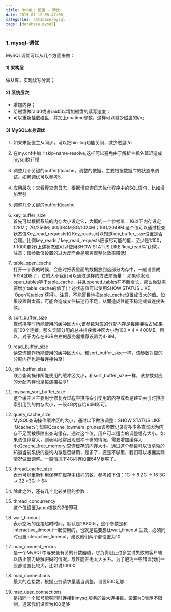 ```yaml
---
title: MySQL: 配置 - 调优
date: 2015-01-12 05:47:00
categories: database/mysql
tags: [database,mysql]
---
```


### 1. mysql-调优
MySQL调优可以从几个方面来做：
#### 1) 架构层
做从库，实现读写分离；

#### 2) 系统层次
- 增加内存；
- 给磁盘做raid0或者raid5以增加磁盘的读写速度；
- 可以重新挂载磁盘，并加上noatime参数，这样可以减少磁盘的i/o;

#### 3) MySQL本身调优
1. 如果未配置主从同步，可以把bin-log功能关闭，减少磁盘i/o

2. 在my.cnf中加上skip-name-resolve,这样可以避免由于解析主机名延迟造成mysql执行慢

3. 调整几个关键的buffer和cache。调整的依据，主要根据数据库的状态来调试。如何调优可以参考5.

4. 应用层次：查看慢查询日志，根据慢查询日志优化程序中的SQL语句，比如增加索引

5. 调整几个关键的buffer和cache
  1. key_buffer_size  
  首先可以根据系统的内存大小设定它，大概的一个参考值：1G以下内存设定128M；2G/256M; 4G/384M;8G/1024M；16G/2048M.这个值可以通过检查状态值Key_read_requests和 Key_reads,可以知道key_buffer_size设置是否合理。比例key_reads / key_read_requests应该尽可能的低，至少是1:100，1:1000更好(上述状态值可以使用SHOW STATUS LIKE 'key_read%'获得)。注意：该参数值设置的过大反而会是服务器整体效率降低!

  2. table_open_cache  
  打开一个表的时候，会临时把表里面的数据放到这部分内存中，一般设置成1024就够了，它的大小我们可以通过这样的方法来衡量： 如果你发现 open_tables等于table_cache，并且opened_tables在不断增长，那么你就需要增加table_cache的值了(上述状态值可以使用SHOW STATUS LIKE 'Open%tables'获得)。注意，不能盲目地把table_cache设置成很大的值。如果设置得太高，可能会造成文件描述符不足，从而造成性能不稳定或者连接失败。

  3. sort_buffer_size  
  查询排序时所能使用的缓冲区大小,该参数对应的分配内存是每连接独占!如果有100个连接，那么实际分配的总共排序缓冲区大小为100 × 4 = 400MB。所以，对于内存在4GB左右的服务器推荐设置为4-8M。

  4. read_buffer_size  
  读查询操作所能使用的缓冲区大小。和sort_buffer_size一样，该参数对应的分配内存也是每连接独享!

  5. join_buffer_size  
  联合查询操作所能使用的缓冲区大小，和sort_buffer_size一样，该参数对应的分配内存也是每连接独享!

  6. myisam_sort_buffer_size  
  这个缓冲区主要用于修复表过程中排序索引使用的内存或者是建立索引时排序索引用到的内存大小，一般4G内存给64M即可。

  7. query_cache_size   
  MySQL查询操作缓冲区的大小，通过以下做法调整：SHOW STATUS LIKE 'Qcache%'; 如果Qcache_lowmem_prunes该参数记录有多少条查询因为内存不足而被移除出查询缓存。通过这个值，用户可以适当的调整缓存大小。如果该值非常大，则表明经常出现缓冲不够的情况，需要增加缓存大小;Qcache_free_memory:查询缓存的内存大小，通过这个参数可以很清晰的知道当前系统的查询内存是否够用，是多了，还是不够用，我们可以根据实际情况做出调整。一般情况下4G内存设置64M足够了。

  8. thread_cache_size  
  表示可以重新利用保存在缓存中线程的数，参考如下值：1G  -> 8 2G  -> 16 3G  -> 32  >3G  -> 64  

6. 除此之外，还有几个比较关键的参数：

  1. thread_concurrency  
  这个值设置为cpu核数的2倍即可

  2. wait_timeout  
  表示空闲的连接超时时间，默认是28800s，这个参数是和interactive_timeout一起使用的，也就是说要想让wait_timeout 生效，必须同时设置interactive_timeout，建议他们两个都设置为10

  3. max_connect_errors  
  是一个MySQL中与安全有关的计数器值，它负责阻止过多尝试失败的客户端以防止暴力破解密码的情况。与性能并无太大关系。为了避免一些错误我们一般都设置比较大，比如说10000

  4. max_connections  
  最大的连接数，根据业务请求量适当调整，设置500足够

  5. max_user_connections  
  是指同一个账号能够同时连接到mysql服务的最大连接数。设置为0表示不限制。通常我们设置为100足够
